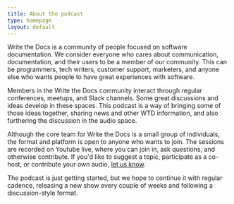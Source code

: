 ```yaml
---
title: About the podcast
type: homepage
layout: default
---
```


Write the Docs is a community of people focused on software documentation. We consider everyone who cares about communication, documentation, and their users to be a member of our community. This can be programmers, tech writers, customer support, marketers, and anyone else who wants people to have great experiences with software.

Members in the Write the Docs community interact through regular conferences, meetups, and Slack channels. Some great discussions and ideas develop in these spaces. This podcast is a way of bringing some of those ideas together, sharing news and other WTD information, and also furthering the discussion in the audio space.

Although the core team for Write the Docs is a small group of individuals, the format and platform is open to anyone who wants to join. The sessions are recorded on Youtube live, where you can join in, ask questions, and otherwise contribute. If you'd like to suggest a topic, participate as a co-host, or contribute your own audio, [let us know](/contact).

The podcast is just getting started, but we hope to continue it with regular cadence, releasing a new show every couple of weeks and following a discussion-style format.
